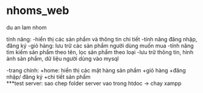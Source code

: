 # nhoms_web
du an lam nhom

tính năng:
    -hiển thị các sản phẩm và thông tin chi tiết
    -tính năng đăng nhặp, đăng ký 
    -giỏ hàng: lưu trữ các sản phẩm người dùng muốn mua
    -tính năng tìm kiếm sản phẩm theo tên, lọc sản phẩm theo loại
    -lưu trữ thông tin, hình ảnh sản phẩm, dữ liệu người dùng vào  mysql
    
-trang chính:
    +home: hiển thị các mặt hàng sản phẩm
    +giỏ hàng
    +đăng nhập/ đăng ký
    +chi tiết sản phẩm    
***test server: sao chep folder server vao trong htdoc -> chay xampp